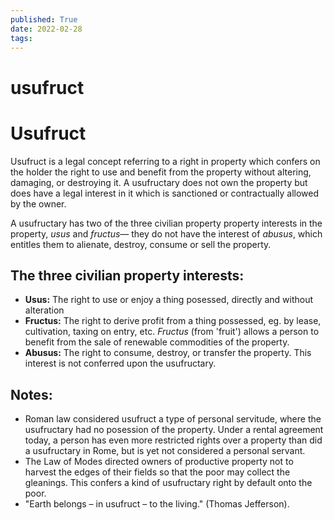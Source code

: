 ```yaml
---
published: True
date: 2022-02-28
tags:
---
```

# usufruct

# Usufruct

Usufruct is a legal concept referring to a right in property which confers on the holder the right to use and benefit from the property without altering, damaging, or destroying it. A usufructary does not own the property but does have a legal interest in it which is sanctioned or contractually allowed by the owner. 

A usufructary has two of the three civilian property property interests in the property, *usus* and *fructus*— they do not have the interest of *abusus*, which entitles them to alienate, destroy, consume or sell the property.

## The three civilian property interests:

- **Usus:** The right to use or enjoy a thing posessed, directly and without alteration
- **Fructus:** The right to derive profit from a thing possessed, eg. by lease, cultivation, taxing on entry, etc. *Fructus* (from 'fruit') allows a person to benefit from the sale of renewable commodities of the property.
- **Abusus:** The right to consume, destroy, or transfer the property. This interest is not conferred upon the usufructary. 

## Notes:
- Roman law considered usufruct a type of personal servitude, where the usufructary had no posession of the property. Under a rental agreement today, a person has even more restricted rights over a property than did a usufructary in Rome, but is yet not considered a personal servant.
-  The Law of Modes directed owners of productive property not to harvest the edges of their fields so that the poor may collect the gleanings. This confers a kind of usufructary right by default onto the poor.
-  "Earth belongs – in usufruct – to the living." (Thomas Jefferson). 

